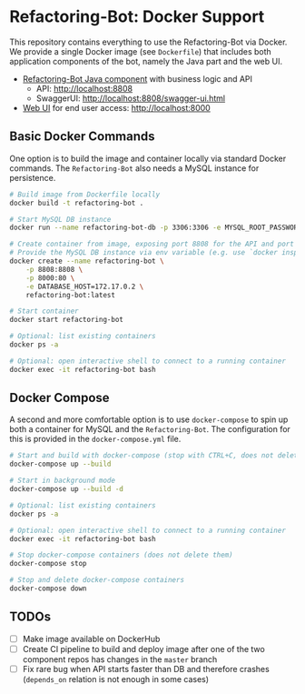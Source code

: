 # Refactoring-Bot: Docker Support

This repository contains everything to use the Refactoring-Bot via Docker. We provide a single Docker image (see `Dockerfile`) that includes both application components of the bot, namely the Java part and the web UI.
- [Refactoring-Bot Java component](https://github.com/Refactoring-Bot/Refactoring-Bot) with business logic and API
  - API: <http://localhost:8808>
  - SwaggerUI: <http://localhost:8808/swagger-ui.html>
- [Web UI](https://github.com/Refactoring-Bot/Refactoring-Bot-UI) for end user access: <http://localhost:8000>

## Basic Docker Commands
One option is to build the image and container locally via standard Docker commands. The `Refactoring-Bot` also needs a MySQL instance for persistence.

```bash
# Build image from Dockerfile locally
docker build -t refactoring-bot .

# Start MySQL DB instance
docker run --name refactoring-bot-db -p 3306:3306 -e MYSQL_ROOT_PASSWORD=root -d mysql:8

# Create container from image, exposing port 8808 for the API and port 8000 for the web UI (change as needed)
# Provide the MySQL DB instance via env variable (e.g. use `docker inspect refactoring-bot-db` to get the IP)
docker create --name refactoring-bot \
    -p 8808:8808 \
    -p 8000:80 \
    -e DATABASE_HOST=172.17.0.2 \
    refactoring-bot:latest

# Start container
docker start refactoring-bot

# Optional: list existing containers
docker ps -a

# Optional: open interactive shell to connect to a running container
docker exec -it refactoring-bot bash
```

## Docker Compose
A second and more comfortable option is to use `docker-compose` to spin up both a container for MySQL and the `Refactoring-Bot`. The configuration for this is provided in the `docker-compose.yml` file.

```bash
# Start and build with docker-compose (stop with CTRL+C, does not delete containers)
docker-compose up --build

# Start in background mode
docker-compose up --build -d

# Optional: list existing containers
docker ps -a

# Optional: open interactive shell to connect to a running container
docker exec -it refactoring-bot bash

# Stop docker-compose containers (does not delete them)
docker-compose stop

# Stop and delete docker-compose containers
docker-compose down
```

## TODOs
- [ ] Make image available on DockerHub
- [ ] Create CI pipeline to build and deploy image after one of the two component repos has changes in the `master` branch
- [ ] Fix rare bug when API starts faster than DB and therefore crashes (`depends_on` relation is not enough in some cases)